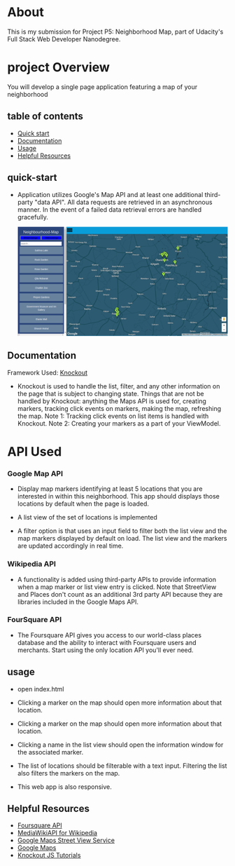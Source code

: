 
<h1>About</h1>

<p>This is my submission for Project P5: Neighborhood Map, part of Udacity's Full Stack Web Developer Nanodegree.</p>

<h1>project Overview</h1>
<p>You will develop a single page application featuring a map of your neighborhood</p>


## table of contents

- [Quick start](#quick-start)
- [Documentation](#documentation)
- [Usage](#usage)
- [Helpful Resources](#Resources)

## quick-start
- Application utilizes Google's Map API and at least one additional third-party "data API". All data requests are retrieved in an asynchronous manner. In the event of a failed data retrieval errors are handled gracefully.

   ![map-image](https://raw.githubusercontent.com/ashishchopra605/Neighbourhood-Map/master/images/map.png)
   
   
## Documentation
Framework Used: [Knockout](http://knockoutjs.com/)
- Knockout is used to handle the list, filter, and any other information on the page that is subject to changing state. Things that are not be handled by Knockout: anything the Maps API is used for, creating markers, tracking click events on markers, making the map, refreshing the map. Note 1: Tracking click events on list items is handled with Knockout. Note 2: Creating your markers as a part of your ViewModel.
  
# API Used

### Google Map API
- Display map markers identifying at least 5 locations that you are interested in within this neighborhood. This app should displays those locations by default when the page is loaded.

- A list view of the set of locations is implemented

- A filter option is that uses an input field to filter both the list view and the map markers displayed by default on load. The list view and the markers are updated accordingly in real time.

### Wikipedia API
- A functionality is added using third-party APIs to provide information when a map marker or list view entry is clicked. Note that StreetView and Places don't count as an additional 3rd party API because they are libraries included in the Google Maps API.

### FourSquare API
- The Foursquare API gives you access to our world-class places database and the ability to interact with Foursquare users and merchants. Start using the only location API you'll ever need.

## usage
- open index.html

- Clicking a marker on the map should open more information about that location.

- Clicking a marker on the map should open more information about that location.

- Clicking a name in the list view should open the information window for the associated marker.

- The list of locations should be filterable with a text input. Filtering the list also filters the markers on the map.

- This web app is also responsive.

## Helpful Resources
- [Foursquare API](https://developer.foursquare.com/)
- [MediaWikiAPI for Wikipedia](https://www.mediawiki.org/wiki/API:Main_page)
- [Google Maps Street View Service](https://developers.google.com/maps/documentation/javascript/streetview)
- [Google Maps](https://developers.google.com/maps/documentation/)
- [Knockout JS Tutorials](http://learn.knockoutjs.com/#/?tutorial=intro)


 
